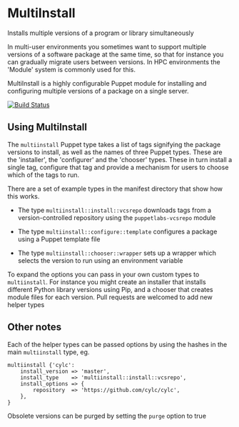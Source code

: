 MultiInstall
============

Installs multiple versions of a program or library simultaneously

In multi-user environments you sometimes want to support multiple versions of a
software package at the same time, so that for instance you can gradually
migrate users between versions. In HPC environments the 'Module' system is
commonly used for this.

MultiInstall is a highly configurable Puppet module for installing and
configuring multiple versions of a package on a single server.

[![Build Status](https://travis-ci.org/ScottWales/puppet-multiinstall.svg?branch=master)](https://travis-ci.org/ScottWales/puppet-multiinstall)

Using MultiInstall
------------------

The `multiinstall` Puppet type takes a list of tags signifying the package
versions to install, as well as the names of three Puppet types. These are the
'installer', the 'configurer' and the 'chooser' types. These in turn install a
single tag, configure that tag and provide a mechanism for users to choose
which of the tags to run.

There are a set of example types in the manifest directory that show how this works.

 * The type `multiinstall::install::vcsrepo` downloads tags from a
   version-controlled repository using the `puppetlabs-vcsrepo` module

 * The type `multiinstall::configure::template` configures a package using a
   Puppet template file

 * The type `multiinstall::chooser::wrapper` sets up a wrapper which selects
   the version to run using an environment variable

To expand the options you can pass in your own custom types to `multiinstall`.
For instance you might create an installer that installs different Python
library versions using Pip, and a chooser that creates module files for each
version. Pull requests are welcomed to add new helper types

Other notes
-----------

Each of the helper types can be passed options by using the hashes in the main
`multiinstall` type, eg.

    multiinstall {'cylc':
        install_version => 'master',
        install_type    => 'multiinstall::install::vcsrepo',
        install_options => {
            repository  => 'https://github.com/cylc/cylc',
        },
    }

Obsolete versions can be purged by setting the `purge` option to true
